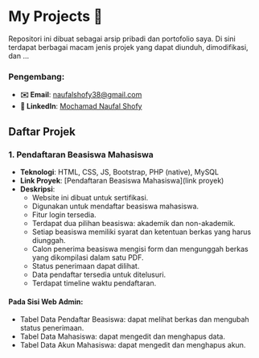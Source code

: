 # My Projects 📁

Repositori ini dibuat sebagai arsip pribadi dan portofolio saya. Di sini terdapat berbagai macam jenis projek yang dapat diunduh, dimodifikasi, dan ...

### Pengembang:
- **✉️ Email**: naufalshofy38@gmail.com
- **🔗 LinkedIn**: [Mochamad Naufal Shofy](https://www.linkedin.com/in/mochamad-naufal-shofy)

## Daftar Projek

### 1. Pendaftaran Beasiswa Mahasiswa
- **Teknologi**: HTML, CSS, JS, Bootstrap, PHP (native), MySQL
- **Link Proyek**: [Pendaftaran Beasiswa Mahasiswa](link proyek)
- **Deskripsi**:
  - Website ini dibuat untuk sertifikasi.
  - Digunakan untuk mendaftar beasiswa mahasiswa.
  - Fitur login tersedia.
  - Terdapat dua pilihan beasiswa: akademik dan non-akademik.
  - Setiap beasiswa memiliki syarat dan ketentuan berkas yang harus diunggah.
  - Calon penerima beasiswa mengisi form dan mengunggah berkas yang dikompilasi dalam satu PDF.
  - Status penerimaan dapat dilihat.
  - Data pendaftar tersedia untuk ditelusuri.
  - Terdapat timeline waktu pendaftaran.

#### Pada Sisi Web Admin:
- Tabel Data Pendaftar Beasiswa: dapat melihat berkas dan mengubah status penerimaan.
- Tabel Data Mahasiswa: dapat mengedit dan menghapus data.
- Tabel Data Akun Mahasiswa: dapat mengedit dan menghapus akun.
